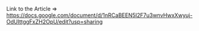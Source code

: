 Link to the Article => https://docs.google.com/document/d/1nRCaBEEN5I2F7u3wnvHwxXwyuj-OdUIttggFxZH2OpU/edit?usp=sharing
